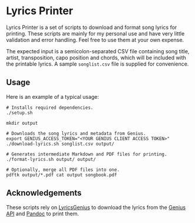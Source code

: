 # Lyrics Printer

Lyrics Printer is a set of scripts to download and format song lyrics for printing. These scripts are mainly for my personal use and have very little validation and error handling. Feel free to use them at your own expense.

The expected input is a semicolon-separated CSV file containing song title, artist, transposition, capo position and chords, which will be included with the printable lyrics. A sample `songlist.csv` file is supplied for convenience.

## Usage

Here is an example of a typical usage:

```
# Installs required dependencies.
./setup.sh

mkdir output

# Downloads the song lyrics and metadata from Genius.
export GENIUS_ACCESS_TOKEN="<YOUR GENIUS CLIENT ACCESS TOKEN>"
./download-lyrics.sh songlist.csv output/

# Generates intermediate Markdown and PDF files for printing.
./format-lyrics.sh output/ output/

# Optionally, merge all PDF files into one.
pdftk output/*.pdf cat output songbook.pdf
````

## Acknowledgements

These scripts rely on [LyricsGenius](https://github.com/johnwmillr/LyricsGenius) to download the lyrics from the [Genius API](https://genius.com/api-clients) and [Pandoc](https://pandoc.org/) to print them.
